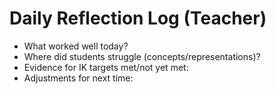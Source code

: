 # Daily Reflection Log (Teacher)
- What worked well today?
- Where did students struggle (concepts/representations)?
- Evidence for IK targets met/not yet met:
- Adjustments for next time:
